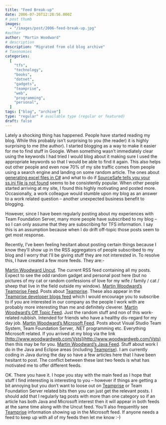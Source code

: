```yaml
---
title: "Feed Break-up"
date: 2006-07-26T12:28:56.000Z
# post thumb
images:
  - "/images/post/2006-feed-break-up.jpg"
#author
author: "Martin Woodward"
# description
description: "Migrated from old blog archive"
# Taxonomies
categories:
  [
    "tfs",
    "technology",
    "books",
    "dotnet",
    "gadgets",
    "teamprise",
    "web",
    "programming",
    "personal",
  ]
tags: ["blog", "archive"]
type: "regular" # available type (regular or featured)
draft: false
---
```


Lately a shocking thing has happened. People have started reading my blog. While this probably isn’t surprising to you (the reader) it is highly surprising to me (the author). I started blogging as a way to make it easier for me to find stuff in Google. When something wasn’t immediately clear using the keywords I had tried I would blog about it making sure I used the appropriate keywords so that I would be able to find it again. This also helps out other people and even now 70% of my site traffic comes from people using a search engine and landing on some random article. The ones about [generating excel files in C#](http://www.woodwardweb.com/dotnet/000065.html) and what to do if [SourceSafe tells you your ss.ini file is not found](http://www.woodwardweb.com/dotnet/000133.html) seems to be consistently popular. When other people started arriving at my site, I found this highly motivating and posted more. Occasionally, a work colleague would stumble upon my blog as an answer to a work related question – another unexpected business benefit to blogging.

However, since I have been regularly posting about my experiences with Team Foundation Server, many more people have subscribed to my blog – so I can only assume that they are subscribing for TFS information. I say this is an assumption because when I do drift off-topic those posts seem to get most response.

Recently, I’ve been feeling hesitant about posting certain things because I know they’ll show up in the RSS aggregators of people subscribed to my blog and I worry that I’ll be giving stuff they are not interested in. To resolve this, I have created a few more feeds. They are:-

[Martin Woodward Uncut](http://feeds.feedburner.com/MartinWoodward). The current RSS feed containing all my posts. Expect to see the odd random gadget and personal post here (but no pictures of my cat or random confessions of love for my wife / family / cat / sheep that live in the field outside my window).
[Martin Woodward’s Teamprise Feed](http://feeds.feedburner.com/woodwardweb/teamprise). Posts about [Teamprise](http://www.teamprise.com/). These also appear in the [Teamprise developer blogs feed](http://www.teamprise.com/blog/index.xml) which I would encourage you to subscribe to if you are interested in our company as the people I work with are probably more interesting than me and definitely cleverer.
[Martin Woodward’s Off Topic Feed](http://feeds.feedburner.com/woodwardweb/offtopic). Just the random stuff and non of this work-related rubbish. Intended for friends who have a healthy dis-regard for my day job.
[Martin Woodward’s Microsoft Feed](http://feeds.feedburner.com/woodwardweb/ms). Posts about Visual Studio Team System, Team Foundation Server, .NET programming etc. Everything Microsoft related. If you arrived at my blog via the link [http://www.woodwardweb.com/Vsts](http://www.woodwardweb.com/Vsts) then this may be for you.
[Martin Woodward’s Java Feed](http://feeds.feedburner.com/woodwardweb/java). Stuff about work I do in the Java and Eclipse areas (including [Teamprise](http://www.teamprise.com/)). I am currently coding in Java during the day so have a few articles here that I have been hesitant to post. The conflict between these last two feeds is what has motivated me to offer different feeds.

OK. There you have it. I hope you stay with the main feed as I hope that stuff I find interesting is interesting to you – however if things are getting a bit annoying but you don’t want to loose out on [Teamprise](http://www.teamprise.com/) or Team Foundation Server related bits then you can just get the relevant posts. I should add that I regularly tag posts with more than one category so if an article has both Java and Microsoft interest then it will appear in both feeds at the same time along with the Uncut feed. You’ll also frequenltly see [Teamprise](http://www.teamprise.com/) information showing up in the Microsoft feed. If anyone needs a feed to keep up with all of my feeds then let me know :-)
